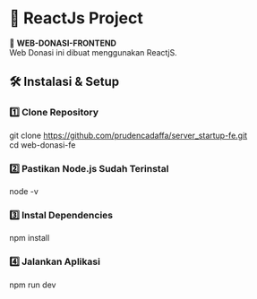 # 🐹 ReactJs Project

🚀 **WEB-DONASI-FRONTEND**  
Web Donasi ini dibuat menggunakan ReactjS.
## 🛠️ **Instalasi & Setup**
### 1️⃣ **Clone Repository**
git clone https://github.com/prudencadaffa/server_startup-fe.git <br>
cd web-donasi-fe
### 2️⃣ Pastikan Node.js Sudah Terinstal ###
node -v
### 3️⃣ Instal Dependencies ###
npm install
### 4️⃣ Jalankan Aplikasi ###
npm run dev
